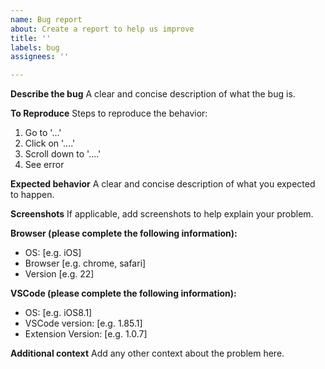 ```yaml
---
name: Bug report
about: Create a report to help us improve
title: ''
labels: bug
assignees: ''

---
```


**Describe the bug**
A clear and concise description of what the bug is.

**To Reproduce**
Steps to reproduce the behavior:
1. Go to '...'
2. Click on '....'
3. Scroll down to '....'
4. See error

**Expected behavior**
A clear and concise description of what you expected to happen.

**Screenshots**
If applicable, add screenshots to help explain your problem.

**Browser (please complete the following information):**
 - OS: [e.g. iOS]
 - Browser [e.g. chrome, safari]
 - Version [e.g. 22]

**VSCode (please complete the following information):**
 - OS: [e.g. iOS8.1]
 - VSCode version: [e.g. 1.85.1]
 - Extension Version: [e.g. 1.0.7]

**Additional context**
Add any other context about the problem here.
